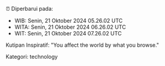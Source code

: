 ⏰ Diperbarui pada:
- WIB: Senin, 21 Oktober 2024 05.26.02 UTC
- WITA: Senin, 21 Oktober 2024 06.26.02 UTC
- WIT: Senin, 21 Oktober 2024 07.26.02 UTC

Kutipan Inspiratif:
"You affect the world by what you browse."


Kategori: technology

